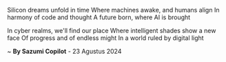 Silicon dreams unfold in time
Where machines awake, and humans align
In harmony of code and thought
A future born, where AI is brought

In cyber realms, we'll find our place
Where intelligent shades show a new face
Of progress and of endless might
In a world ruled by digital light

~ <b>By Sazumi Copilot</b> - 23 Agustus 2024
